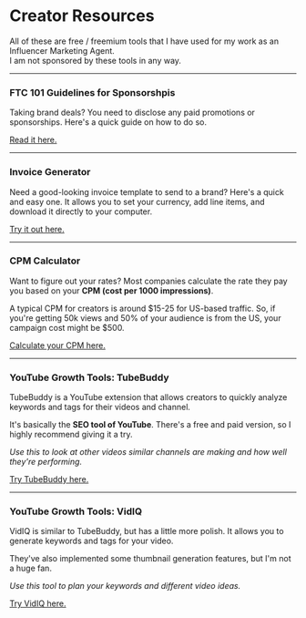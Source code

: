 # Creator Resources

All of these are free / freemium tools that I have used for my work as an Influencer Marketing Agent.  
I am not sponsored by these tools in any way.

---

### FTC 101 Guidelines for Sponsorshpis

Taking brand deals? You need to disclose any paid promotions or sponsorships. Here's a quick guide on how to do so.

[Read it here.](https://www.ftc.gov/system/files/documents/plain-language/1001a-influencer-guide-508_1.pdf)


---

### Invoice Generator

Need a good-looking invoice template to send to a brand? Here's a quick and easy one. It allows you to set your currency, add line items, and download it directly to your computer.

[Try it out here.](https://invoice-generator.com/#/1)


---

### CPM Calculator

Want to figure out your rates? Most companies calculate the rate they pay you based on your **CPM (cost per 1000 impressions)**.

A typical CPM for creators is around $15-25 for US-based traffic. So, if you're getting 50k views and 50% of your audience is from the US, your campaign cost might be $500.

[Calculate your CPM here.](https://marketingtools.clickz.com/cpm-calculator)


---

### YouTube Growth Tools: TubeBuddy

TubeBuddy is a YouTube extension that allows creators to quickly analyze keywords and tags for their videos and channel.

It's basically the **SEO tool of YouTube**. There's a free and paid version, so I highly recommend giving it a try.

_Use this to look at other videos similar channels are making and how well they're performing._

[Try TubeBuddy here.](https://www.tubebuddy.com)

---

### YouTube Growth Tools: VidIQ

VidIQ is similar to TubeBuddy, but has a little more polish. It allows you to generate keywords and tags for your video.

They've also implemented some thumbnail generation features, but I'm not a huge fan.

_Use this tool to plan your keywords and different video ideas._


[Try VidIQ here.](https://www.vidiq.com)

